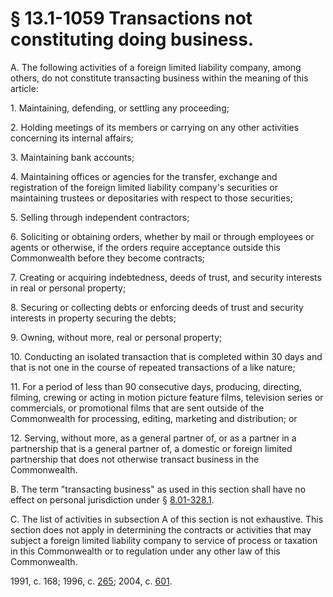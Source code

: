 # § 13.1-1059 Transactions not constituting doing business.

<p>A. The following activities of a foreign limited liability company, among others, do not constitute transacting business within the meaning of this article:</p><p>1. Maintaining, defending, or settling any proceeding;</p><p>2. Holding meetings of its members or carrying on any other activities concerning its internal affairs;</p><p>3. Maintaining bank accounts;</p><p>4. Maintaining offices or agencies for the transfer, exchange and registration of the foreign limited liability company's securities or maintaining trustees or depositaries with respect to those securities;</p><p>5. Selling through independent contractors;</p><p>6. Soliciting or obtaining orders, whether by mail or through employees or agents or otherwise, if the orders require acceptance outside this Commonwealth before they become contracts;</p><p>7. Creating or acquiring indebtedness, deeds of trust, and security interests in real or personal property;</p><p>8. Securing or collecting debts or enforcing deeds of trust and security interests in property securing the debts;</p><p>9. Owning, without more, real or personal property;</p><p>10. Conducting an isolated transaction that is completed within 30 days and that is not one in the course of repeated transactions of a like nature;</p><p>11. For a period of less than 90 consecutive days, producing, directing, filming, crewing or acting in motion picture feature films, television series or commercials, or promotional films that are sent outside of the Commonwealth for processing, editing, marketing and distribution; or</p><p>12. Serving, without more, as a general partner of, or as a partner in a partnership that is a general partner of, a domestic or foreign limited partnership that does not otherwise transact business in the Commonwealth.</p><p>B. The term "transacting business" as used in this section shall have no effect on personal jurisdiction under § <a href='http://law.lis.virginia.gov/vacode/8.01-328.1/'>8.01-328.1</a>.</p><p>C. The list of activities in subsection A of this section is not exhaustive. This section does not apply in determining the contracts or activities that may subject a foreign limited liability company to service of process or taxation in this Commonwealth or to regulation under any other law of this Commonwealth.</p><p>1991, c. 168; 1996, c. <a href='http://lis.virginia.gov/cgi-bin/legp604.exe?961+ful+CHAP0265'>265</a>; 2004, c. <a href='http://lis.virginia.gov/cgi-bin/legp604.exe?041+ful+CHAP0601'>601</a>.</p>